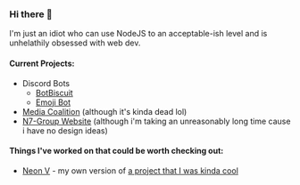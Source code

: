 ### Hi there 👋

I'm just an idiot who can use NodeJS to an acceptable-ish level and is unhelathily obsessed with web dev.

#### Current Projects:
- Discord Bots
  - [BotBiscuit](https://dev801.github.io/botbiscuit)
  - [Emoji Bot](https://dev801.github.io/emojibot)
- [Media Coalition](https://mediacoalition.github.io) (although it's kinda dead lol)
- [N7-Group Website](https://n7-group.github.io) (although i'm taking an unreasonably long time cause i have no design ideas)

#### Things I've worked on that could be worth checking out:
- [Neon V](https://dev801.github.io/NeonV) - my own version of [a project that I was kinda cool](https://neon-studios.github.io/NeonX)
